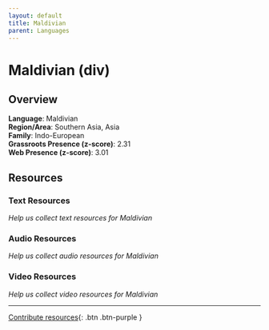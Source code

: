 ```yaml
---
layout: default
title: Maldivian
parent: Languages
---
```


# Maldivian (div)

## Overview

**Language**: Maldivian  
**Region/Area**: Southern Asia, Asia  
**Family**: Indo-European  
**Grassroots Presence (z-score)**: 2.31  
**Web Presence (z-score)**: 3.01  

## Resources

### Text Resources
*Help us collect text resources for Maldivian*

### Audio Resources
*Help us collect audio resources for Maldivian*

### Video Resources
*Help us collect video resources for Maldivian*

---

[Contribute resources](https://forms.office.com/e/1SfLJx3u1r){: .btn .btn-purple }

